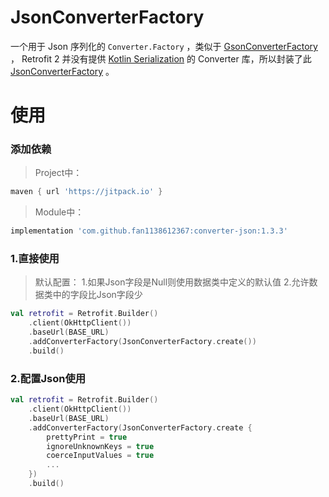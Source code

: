 # JsonConverterFactory

一个用于 Json 序列化的 `Converter.Factory` ，类似于 [GsonConverterFactory](https://github.com/square/retrofit/tree/master/retrofit-converters/gson) ， Retrofit 2 并没有提供 [Kotlin Serialization](https://github.com/Kotlin/kotlinx.serialization/) 的  Converter 库，所以封装了此 [JsonConverterFactory](https://github.com/fan1138612367/converter-json) 。

# 使用

### 添加依赖

> Project中：

```groovy
maven { url 'https://jitpack.io' }
```

> Module中：

```groovy
implementation 'com.github.fan1138612367:converter-json:1.3.3'
```

### 1.直接使用

> 默认配置：
1.如果Json字段是Null则使用数据类中定义的默认值
2.允许数据类中的字段比Json字段少

```kotlin
val retrofit = Retrofit.Builder()
    .client(OkHttpClient())
    .baseUrl(BASE_URL)
    .addConverterFactory(JsonConverterFactory.create())
    .build()
```

### 2.配置Json使用

```kotlin
val retrofit = Retrofit.Builder()
    .client(OkHttpClient())
    .baseUrl(BASE_URL)
    .addConverterFactory(JsonConverterFactory.create {
        prettyPrint = true
        ignoreUnknownKeys = true
        coerceInputValues = true
        ...
    })
    .build()
```
